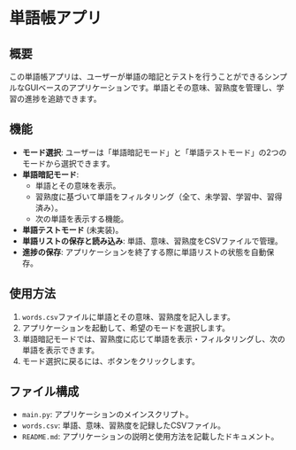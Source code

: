 # 単語帳アプリ

## 概要
この単語帳アプリは、ユーザーが単語の暗記とテストを行うことができるシンプルなGUIベースのアプリケーションです。単語とその意味、習熟度を管理し、学習の進捗を追跡できます。

## 機能
- **モード選択**: ユーザーは「単語暗記モード」と「単語テストモード」の2つのモードから選択できます。
- **単語暗記モード**:
  - 単語とその意味を表示。
  - 習熟度に基づいて単語をフィルタリング（全て、未学習、学習中、習得済み）。
  - 次の単語を表示する機能。
- **単語テストモード** (未実装)。
- **単語リストの保存と読み込み**: 単語、意味、習熟度をCSVファイルで管理。
- **進捗の保存**: アプリケーションを終了する際に単語リストの状態を自動保存。

## 使用方法
1. `words.csv`ファイルに単語とその意味、習熟度を記入します。
1. アプリケーションを起動して、希望のモードを選択します。
1. 単語暗記モードでは、習熟度に応じて単語を表示・フィルタリングし、次の単語を表示できます。
1. モード選択に戻るには、ボタンをクリックします。

## ファイル構成
- `main.py`: アプリケーションのメインスクリプト。
- `words.csv`: 単語、意味、習熟度を記録したCSVファイル。
- `README.md`: アプリケーションの説明と使用方法を記載したドキュメント。
